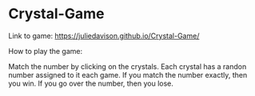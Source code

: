 # Crystal-Game

Link to game: https://juliedavison.github.io/Crystal-Game/

How to play the game:

Match the number by clicking on the crystals. 
Each crystal has a randon number assigned to it each game. 
If you match the number exactly, then you win. 
If you go over the number, then you lose.